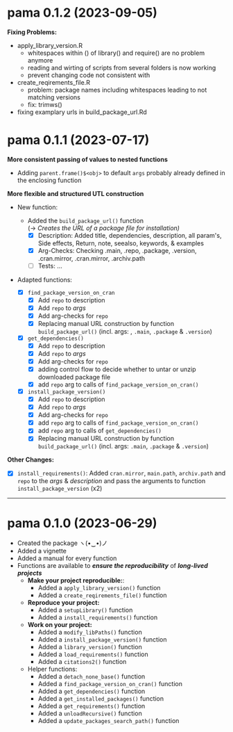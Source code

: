 # pama 0.1.2 (2023-09-05)

**Fixing Problems:**
- apply_library_version.R
  - whitespaces within () of library() and require() are no problem anymore
  - reading and wirting of scripts from several folders is now working
  - prevent changing code not consistent with <pattern>
- create_reqirements_file.R
  - problem: package names including whitespaces leading to not matching versions
  - fix: trimws(<package name>) 
- fixing examplary urls in build_package_url.Rd 


# pama 0.1.1 (2023-07-17)

**More consistent passing of values to nested functions**

-   Adding `parent.frame()$<obj>` to default `args` probably already defined in the enclosing function

**More flexible and structured UTL construction**

-   New function:

    -   Added the `build_package_url()` function\
        (-\> *Creates the URL of a package file for installation)*
        -   [x] Description: Added title, dependencies, description, all param's, Side effects, Return, note, seealso, keywords, & examples
        -   [x] Arg-Checks: Checking .main, .repo, .package, .version, .cran.mirror, .cran.mirror, .archiv.path
        -   [ ] Tests: ...

-   Adapted functions:

    -   [x] `find_package_version_on_cran`
        -   [x] Add `repo` to description
        -   [x] Add `repo` to *args*
        -   [x] Add arg-checks for `repo`
        -   [x] Replacing manual URL construction by function `build_package_url()` (incl. args: , `.main`, `.package` & `.version`)
    -   [x] `get_dependencies()`
        -   [x] Add `repo` to description
        -   [x] Add `repo` to *args*
        -   [x] Add arg-checks for `repo`
        -   [x] adding control flow to decide whether to untar or unzip downloaded package file
        -   [x] add `repo` arg to calls of `find_package_version_on_cran()`
    -   [x] `install_package_version()`
        -   [x] Add `repo` to description
        -   [x] Add `repo` to *args*
        -   [x] Add arg-checks for `repo`
        -   [x] add `repo` arg to calls of `find_package_version_on_cran()`
        -   [x] add `repo` arg to calls of `get_dependencies()`
        -   [x] Replacing manual URL construction by function `build_package_url()` (incl. args: `.main`, `.package` & `.version`)

**Other Changes:**

-   [x] `install_requirements()`: Added `cran.mirror`, `main.path`, `archiv.path` and `repo` to the *args* & *description* and pass the arguments to function `install_package_version` (x2)

------------------------------------------------------------------------

# pama 0.1.0 (2023-06-29)

-   Created the package ヽ(•‿•)ノ
-   Added a vignette
-   Added a manual for every function
-   Functions are available to ***ensure the reproducibility*** of ***long-lived projects***
    -   **Make your project reproducible:**:
        -   Added a `apply_library_version()` function
        -   Added a `create_reqirements_file()` function
    -   **Reproduce your project:**
        -   Added a `setupLibrary()` function
        -   Added a `install_requirements()` function
    -   **Work on your project:**
        -   Added a `modify_libPaths()` function
        -   Added a `install_package_version()` function
        -   Added a `library_version()` function
        -   Added a `load_requirements()` function
        -   Added a `citations2()` function
    -   Helper functions:
        -   Added a `detach_none_base()` function
        -   Added a `find_package_version_on_cran()` function
        -   Added a `get_dependencies()` function
        -   Added a `get_installed_packages()` function
        -   Added a `get_requirements()` function
        -   Added a `unloadRecursive()` function
        -   Added a `update_packages_search_path()` function
